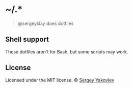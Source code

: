 # ~/.*

> @sergeyklay does dotfiles

## Shell support

These dotfiles aren't for Bash, but some scripts may work.

## License

Licensed under the MIT license.
&copy; [Sergey Yakovlev](https://github.com/sergeyklay)
